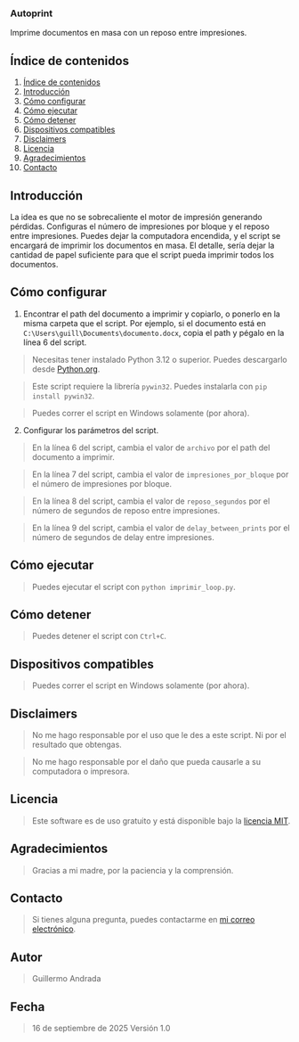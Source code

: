 ### Autoprint

Imprime documentos en masa con un reposo entre impresiones.

## Índice de contenidos

1. [Índice de contenidos](#índice-de-contenidos)
2. [Introducción](#introducción)
3. [Cómo configurar](#cómo-configurar)
4. [Cómo ejecutar](#cómo-ejecutar)
5. [Cómo detener](#cómo-detener)
6. [Dispositivos compatibles](#dispositivos-compatibles)
7. [Disclaimers](#disclaimers)
8. [Licencia](#licencia)
9. [Agradecimientos](#agradecimientos)
10. [Contacto](#contacto)


## Introducción

La idea es que no se sobrecaliente el motor de impresión generando pérdidas. Configuras el número de impresiones por bloque y el reposo entre impresiones. Puedes dejar la computadora encendida, y el script se encargará de imprimir los documentos en masa. El detalle, sería dejar la cantidad de papel suficiente para que el script pueda imprimir todos los documentos.

## Cómo configurar

1. Encontrar el path del documento a imprimir y copiarlo, o ponerlo en la misma carpeta que el script. Por ejemplo, si el documento está en `C:\Users\guill\Documents\documento.docx`, copia el path y pégalo en la línea 6 del script.

> Necesitas tener instalado Python 3.12 o superior. Puedes descargarlo desde [Python.org](https://www.python.org/downloads/).

> Este script requiere la librería `pywin32`. Puedes instalarla con `pip install pywin32`.

> Puedes correr el script en Windows solamente (por ahora).

2. Configurar los parámetros del script.

> En la línea 6 del script, cambia el valor de `archivo` por el path del documento a imprimir.

> En la línea 7 del script, cambia el valor de `impresiones_por_bloque` por el número de impresiones por bloque.

> En la línea 8 del script, cambia el valor de `reposo_segundos` por el número de segundos de reposo entre impresiones.

> En la línea 9 del script, cambia el valor de `delay_between_prints` por el número de segundos de delay entre impresiones.

## Cómo ejecutar

> Puedes ejecutar el script con `python imprimir_loop.py`.

## Cómo detener

> Puedes detener el script con `Ctrl+C`.

## Dispositivos compatibles

> Puedes correr el script en Windows solamente (por ahora).

## Disclaimers

> No me hago responsable por el uso que le des a este script. Ni por el resultado que obtengas.

> No me hago responsable por el daño que pueda causarle a su computadora o impresora.

## Licencia

> Este software es de uso gratuito y está disponible bajo la [licencia MIT](LICENSE).

## Agradecimientos

> Gracias a mi madre, por la paciencia y la comprensión.

## Contacto

> Si tienes alguna pregunta, puedes contactarme en [mi correo electrónico](mailto:guillermo@guillermo.com).

## Autor

> Guillermo Andrada

## Fecha

> 16 de septiembre de 2025
> Versión 1.0
